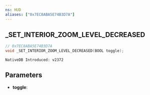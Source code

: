 ```yaml
---
ns: HUD
aliases: ["0x7EC8ABA5E74B3D7A"]
---
```

## _SET_INTERIOR_ZOOM_LEVEL_DECREASED

```c
// 0x7EC8ABA5E74B3D7A
void _SET_INTERIOR_ZOOM_LEVEL_DECREASED(BOOL toggle);
```

```
NativeDB Introduced: v2372
```

## Parameters
* **toggle**:
